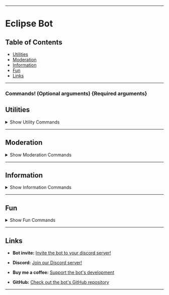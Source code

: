 
---

# Eclipse Bot

## Table of Contents
- [Utilities](#utilities)
- [Moderation](#moderation)
- [Information](#information)
- [Fun](#fun)
- [Links](#links)

---

### Commands! (Optional arguments) {Required arguments}

## Utilities <a name="utilities"></a>

<details>
  <summary>Show Utility Commands</summary>

### `cgloves {username}`
- **Description:** Shows the glove data for `{username}`, displaying what gloves they own.

### `convert {num} {unit} {translate}`
- **Description:** Translates `{num}` `{unit}` to `{translate}`.

### `remind {duration} (reason)`
- **Description:** Reminds you in `{duration}` with an optional `(reason)`.

### `translate {language} | {message}`
- **Description:** Translates `{message}` into `{language}`.

</details>

---

## Moderation <a name="moderation"></a>

<details>
  <summary>Show Moderation Commands</summary>

### `clear {amount} (member)`
- **Description:** Clears `{amount}` of messages from `(member)`.

### `purge {amount}`
- **Description:** Clears `{amount}` of messages in the channel.

### `mute {member} {duration} (reason)`
- **Description:** Mutes `{member}` for `{duration}`.

### `unmute {member} (reason)`
- **Description:** Unmutes `{member}`.

### `ban {member} (duration) (reason)`
- **Description:** Bans a member for `(duration)`. Duration is infinite if left blank. `(Reason)` is set to None if blank.

### `unban {member}`
- **Description:** Unbans a banned member.

### `warn {member} {reason}`
- **Description:** Warns `{member}` for `{reason}`.

### `warns {member}`
- **Description:** Check the amount of warns `{member}` has.

### `delete_warn {member} {index}`
- **Description:** Delete the `{index}` (starts at 1) warn of `{member}`.

### `modstats (username)`
- **Description:** Checks the modstats of `(username)`.

### `remove_role {member} {role}`
- **Description:** Revokes `{role}` from `{member}`.

### `give_role {member} {role}`
- **Description:** Grants `{role}` to `{member}`.

### `slowmode (amt)`
- **Description:** Sets the slowmode of your current channel. Removes it if `(amt)` = None.

### `nick {username} {nickname}`
- **Description:** Sets `{username}'s` nickname to `{nickname}`.

</details>

---

## Information <a name="information"></a>

<details>
  <summary>Show Information Commands</summary>

### `ping`
- **Description:** Shows the current ping of the bot to reach your client. Higher values indicate slower responses.

### `help (command)`
- **Description:** Shows the help page for `(command)`. Shows all commands if blank.

### `info`
- **Description:** Shows information about the bot.

### `serverinfo`
- **Description:** Shows information about the server.

### `userinfo (user)`
- **Description:** Shows information about `(user)`. Shows author's info if none specified.

### `avatar (user)`
- **Description:** Shows the avatar of `(user)`. Shows author's avatar if none specified.

</details>

---

## Fun <a name="fun"></a>

<details>
  <summary>Show Fun Commands</summary>

### `say {channelID} {args}`
- **Description:** Says `{args}` in `{channelID}`.

### `DM {user} {message}`
- **Description:** Sends `{message}` to `{user}`.

### `solve {equation}`
- **Description:** Solves basic equations. Note: may be glitchy.

### `ship (arg1) (arg2)`
- **Description:** Checks the compatibility between `{arg1}` and `{arg2}`.

### `fact`
- **Description:** Tells you a fun fact!

### `joke`
- **Description:** Tells you a random joke!

### `dog`
- **Description:** Shows a cute dog.

### `cat`
- **Description:** Shows a cute cat.

### `dice (num)`
- **Description:** Rolls a random number between 1 and `{num}` (defaults to 6 if none specified).

### `coinflip`
- **Description:** Flip a coin!

### `meme`
- **Description:** Shows you a random meme.

### `rps {choice}`
- **Description:** Play the computer in a round of RPS.

</details>

---

## Links <a name="links"></a>
- **Bot invite:** [Invite the bot to your discord server!](https://discord.com/oauth2/authorize?client_id=1227399883938463744&permissions=1254295416006&response_type=code&redirect_uri=https%3A%2F%2Fwww.buymeacoffee.com%2FLucasLiorLE&scope=bot)

- **Discord:** [Join our Discord server!](https://discord.gg/z6JsMzH6XQ)
  
- **Buy me a coffee:** [Support the bot's development](https://www.buymeacoffee.com/lucasliorle)
  
- **GitHub:** [Check out the bot's GitHub repository](https://github.com/LucasLiorLE/EclipseBot)

---
